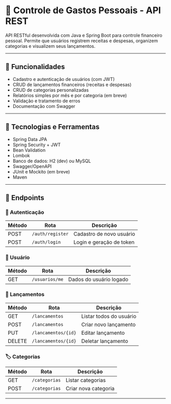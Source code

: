 # 💸 Controle de Gastos Pessoais - API REST

API RESTful desenvolvida com Java e Spring Boot para controle financeiro pessoal. Permite que usuários registrem receitas e despesas, organizem categorias e visualizem seus lançamentos.

---

## 📌 Funcionalidades

- Cadastro e autenticação de usuários (com JWT)
- CRUD de lançamentos financeiros (receitas e despesas)
- CRUD de categorias personalizadas
- Relatórios simples por mês e por categoria (em breve)
- Validação e tratamento de erros
- Documentação com Swagger

---

## 🧱 Tecnologias e Ferramentas


- Spring Data JPA
- Spring Security + JWT
- Bean Validation
- Lombok
- Banco de dados: H2 (dev) ou MySQL
- Swagger/OpenAPI
- JUnit e Mockito (em breve)
- Maven

---

## 📄 Endpoints 

### 🔐 Autenticação
| Método | Rota          | Descrição       |
|--------|---------------|-----------------|
| POST   | `/auth/register` | Cadastro de novo usuário |
| POST   | `/auth/login`    | Login e geração de token |

### 👤 Usuário
| Método | Rota          | Descrição       |
|--------|---------------|-----------------|
| GET    | `/usuarios/me` | Dados do usuário logado |

### 💸 Lançamentos
| Método | Rota               | Descrição              |
|--------|--------------------|------------------------|
| GET    | `/lancamentos`     | Listar todos do usuário |
| POST   | `/lancamentos`     | Criar novo lançamento   |
| PUT    | `/lancamentos/{id}`| Editar lançamento       |
| DELETE | `/lancamentos/{id}`| Deletar lançamento      |

### 🏷️ Categorias
| Método | Rota               | Descrição              |
|--------|--------------------|------------------------|
| GET    | `/categorias`      | Listar categorias       |
| POST   | `/categorias`      | Criar nova categoria    |

---




